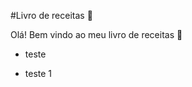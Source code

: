 #Livro de receitas :cookie:

 Olá! Bem vindo ao meu livro de receitas :wave:

- teste

- teste 1

  
